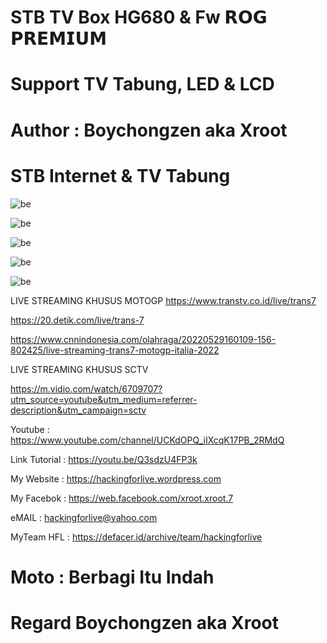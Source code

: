 # STB TV Box HG680 & Fw 𝗥𝗢𝗚 𝗣𝗥𝗘𝗠𝗜𝗨𝗠

# Support TV Tabung, LED & LCD

# Author : Boychongzen aka Xroot

# STB Internet & TV Tabung

![be](https://raw.githubusercontent.com/boychongzen18/STB/main/internet.jpg) 

![be](https://raw.githubusercontent.com/boychongzen18/STB/main/rog.jpg) 

![be](https://raw.githubusercontent.com/boychongzen18/STB/main/sctv.jpg) 

![be](https://raw.githubusercontent.com/boychongzen18/STB/main/yt.jpg) 


![be](https://raw.githubusercontent.com/boychongzen18/STB/main/stb_tv_tabung.jpg) 

LIVE STREAMING KHUSUS MOTOGP
https://www.transtv.co.id/live/trans7


https://20.detik.com/live/trans-7


https://www.cnnindonesia.com/olahraga/20220529160109-156-802425/live-streaming-trans7-motogp-italia-2022



LIVE STREAMING KHUSUS SCTV

https://m.vidio.com/watch/6709707?utm_source=youtube&utm_medium=referrer-description&utm_campaign=sctv


Youtube       : https://www.youtube.com/channel/UCKdOPQ_iIXcqK17PB_2RMdQ

Link Tutorial : https://youtu.be/Q3sdzU4FP3k

My Website    : https://hackingforlive.wordpress.com

My Facebok    : https://web.facebook.com/xroot.xroot.7

eMAIL         : hackingforlive@yahoo.com      

MyTeam HFL    : https://defacer.id/archive/team/hackingforlive

# Moto : Berbagi Itu Indah

# Regard Boychongzen aka Xroot


